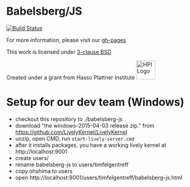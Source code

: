 Babelsberg/JS
=============
[![Build Status](https://travis-ci.org/babelsberg/babelsberg-js.png?branch=master)](https://travis-ci.org/babelsberg/babelsberg-js)

For more information, please visit our [gh-pages](http://babelsberg.github.io/babelsberg-js/)

This work is licensed under [3-clause BSD](https://github.com/babelsberg/babelsberg-js/blob/master/LICENSE)

Created under a grant from Hasso Plattner Institute <img src="http://upload.wikimedia.org/wikipedia/de/c/c9/Hpi_logo.png" alt="HPI Logo" width="50" height="50"/>



Setup for our dev team (Windows)
=============
* checkout this repository to ./babelsberg-js
* download "the windows-2015-04-03 release zip." from https://github.com/LivelyKernel/LivelyKernel
* unzip, open CMD, run ```start-lively-server.cmd```
* after it installs packages, you have a working lively kernel at http://localhost:9001
* create users/
* rename babelsberg-js to users/timfelgentreff
* copy ohshima to users
* open http://localhost:9001/users/timfelgentreff/babelsberg-js.html